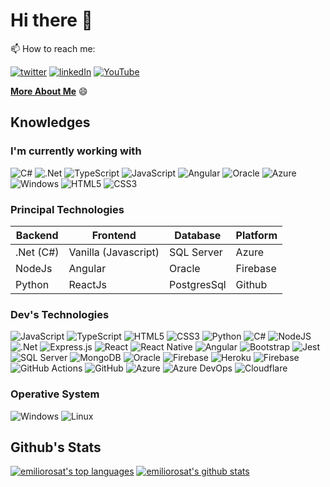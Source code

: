 # Hi there 👋


📫 How to reach me:

[![twitter](https://img.shields.io/badge/twitter-%231DA1F2.svg?&style=for-the-badge&logo=Twitter&logoColor=white)](https://twitter.com/emiliort)
[![linkedIn](https://img.shields.io/badge/linkedin-%230077B5.svg?&style=for-the-badge&logo=linkedin&logoColor=white)](https://www.linkedin.com/in/emiliorosat/)
[![YouTube](https://img.shields.io/badge/youtube-%23FF0000.svg?style=for-the-badge&logo=YouTube&logoColor=white)](https://www.youtube.com/channel/UCeQDXaNSOVaeAQEPNuUNbFQ)


**[More About Me](https://emiliort.com)** 😄


<!--[![youtube](https://img.shields.io/badge/youtube-%23FF0000.svg?&style=for-the-badge&logo=YouTube&logoColor=white)](https://www.youtube.com/channel/UCeQDXaNSOVaeAQEPNuUNbFQ)-->

## Knowledges

### I'm currently working with

![C#](https://img.shields.io/badge/c%23-%23239120.svg?&style=for-the-badge&logo=c-sharp&logoColor=white)
![.Net](https://img.shields.io/badge/.NET-5C2D91?style=for-the-badge&logo=.net&logoColor=white)
![TypeScript](https://img.shields.io/badge/typescript-%23007ACC.svg?&style=for-the-badge&logo=typescript&logoColor=white)
![JavaScript](https://img.shields.io/badge/javascript-%23323330.svg?&style=for-the-badge&logo=javascript&logoColor=%23F7DF1E)
![Angular](https://img.shields.io/badge/angular-%23DD0031.svg?&style=for-the-badge&logo=angular&logoColor=white)
![Oracle](https://img.shields.io/badge/oracle-%23FF0000.svg?&style=for-the-badge&logo=oracle&logoColor=white)
![Azure](https://img.shields.io/badge/azure-0078D6.svg?&style=for-the-badge&logo=msazure&logoColor=white)
![Windows](https://img.shields.io/badge/Windows-0078D6?style=for-the-badge&logo=windows&logoColor=white)
![HTML5](https://img.shields.io/badge/html5-%23E34F26.svg?&style=for-the-badge&logo=html5&logoColor=white)
![CSS3](https://img.shields.io/badge/css3-%231572B6.svg?&style=for-the-badge&logo=css3&logoColor=white)

### Principal Technologies

|  Backend                 |   Frontend                      |   Database                  |  Platform                   |
|--------------------------|---------------------------------|-----------------------------|-----------------------------|
| .Net  (C#)               |   Vanilla (Javascript)          |   SQL Server                |   Azure                     |
| NodeJs                   |   Angular                       |   Oracle                    |   Firebase                  |
| Python                   |   ReactJs                       |   PostgresSql               |   Github                    |

### Dev's Technologies

![JavaScript](https://img.shields.io/badge/javascript-%23323330.svg?&style=for-the-badge&logo=javascript&logoColor=%23F7DF1E)
![TypeScript](https://img.shields.io/badge/typescript-%23007ACC.svg?&style=for-the-badge&logo=typescript&logoColor=white)
![HTML5](https://img.shields.io/badge/html5-%23E34F26.svg?&style=for-the-badge&logo=html5&logoColor=white)
![CSS3](https://img.shields.io/badge/css3-%231572B6.svg?&style=for-the-badge&logo=css3&logoColor=white)
![Python](https://img.shields.io/badge/python-%2314354C.svg?&style=for-the-badge&logo=python&logoColor=white)
![C#](https://img.shields.io/badge/c%23-%23239120.svg?&style=for-the-badge&logo=c-sharp&logoColor=white)
![NodeJS](https://img.shields.io/badge/node.js-%2343853D.svg?&style=for-the-badge&logo=node.js&logoColor=white)
![.Net](https://img.shields.io/badge/.NET-5C2D91?style=for-the-badge&logo=.net&logoColor=white)
![Express.js](https://img.shields.io/badge/express.js-%23404d59.svg?&style=for-the-badge)
![React](https://img.shields.io/badge/react-%2320232a.svg?&style=for-the-badge&logo=react&logoColor=%2361DAFB)
![React Native](https://img.shields.io/badge/react_native-%2320232a.svg?&style=for-the-badge&logo=react&logoColor=%2361DAFB)
![Angular](https://img.shields.io/badge/angular-%23DD0031.svg?&style=for-the-badge&logo=angular&logoColor=white)
![Bootstrap](https://img.shields.io/badge/bootstrap-%23563D7C.svg?&style=for-the-badge&logo=bootstrap&logoColor=white)
![Jest](https://img.shields.io/badge/-jest-%23C21325?&style=for-the-badge&logo=jest&logoColor=white)
![SQL Server](https://img.shields.io/badge/sqlserver-%231DA1F2.svg?&style=for-the-badge&logo=sqlserver&logoColor=white)
![MongoDB](https://img.shields.io/badge/MongoDB-%234ea94b.svg?&style=for-the-badge&logo=mongodb&logoColor=white)
![Oracle](https://img.shields.io/badge/oracle-%23FF0000.svg?&style=for-the-badge&logo=oracle&logoColor=white)
![Firebase](https://img.shields.io/badge/firebase-%23039BE5.svg?&style=for-the-badge&logo=firebase)
![Heroku](https://img.shields.io/badge/heroku-%23430098.svg?&style=for-the-badge&logo=heroku&logoColor=white)
![Firebase](https://img.shields.io/badge/firebase-%23039BE5.svg?&style=for-the-badge&logo=firebase)
![GitHub Actions](https://img.shields.io/badge/githubactions-%232671E5.svg?&style=for-the-badge&logo=githubactions&logoColor=white)
![GitHub]("https://img.shields.io/badge/github-%23121011.svg?&style=for-the-badge&logo=github&logoColor=white)
![Azure](https://img.shields.io/badge/azure-0078D6.svg?&style=for-the-badge&logo=msazure&logoColor=white)
![Azure DevOps](https://img.shields.io/badge/azure_devops-0078D6.svg?&style=for-the-badge&logo=azure&logoColor=white)
![Cloudflare](https://img.shields.io/badge/cloudflare-0078D6.svg?&style=for-the-badge&logo=cloudflare&logoColor=white)


### Operative System

![Windows](https://img.shields.io/badge/Windows-0078D6?style=for-the-badge&logo=windows&logoColor=white)
![Linux](https://img.shields.io/badge/Linux-000000?style=for-the-badge&logo=linux&logoColor=white)


## Github's Stats

[![emiliorosat's top languages](https://github-readme-stats.vercel.app/api/top-langs/?username=emiliorosat&theme=chartreuse-dark)](https://github.com/anuraghazra/github-readme-stats)
[![emiliorosat's github stats](https://github-readme-stats.vercel.app/api?username=emiliorosat&theme=chartreuse-dark)](https://github.com/anuraghazra/github-readme-stats)







<!--
**emiliorosat/emiliorosat** is a ✨ _special_ ✨ repository because its `README.md` (this file) appears on your GitHub profile.

Here are some ideas to get you started:

- 🔭 I’m currently working on ...
-  ...
- 👯 I’m looking to collaborate on ...
- 🤔 I’m looking for help with ...
- 💬 Ask me about ...
-  ...
- 😄 Pronouns: ...
- ⚡ Fun fact: ...
-->
